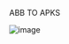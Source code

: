 ABB TO APKS

![image](https://github.com/sthachendev/abb-to-apk-convertor-v1/assets/103962909/b1882200-b7b4-4f82-b7df-98295595b268)

